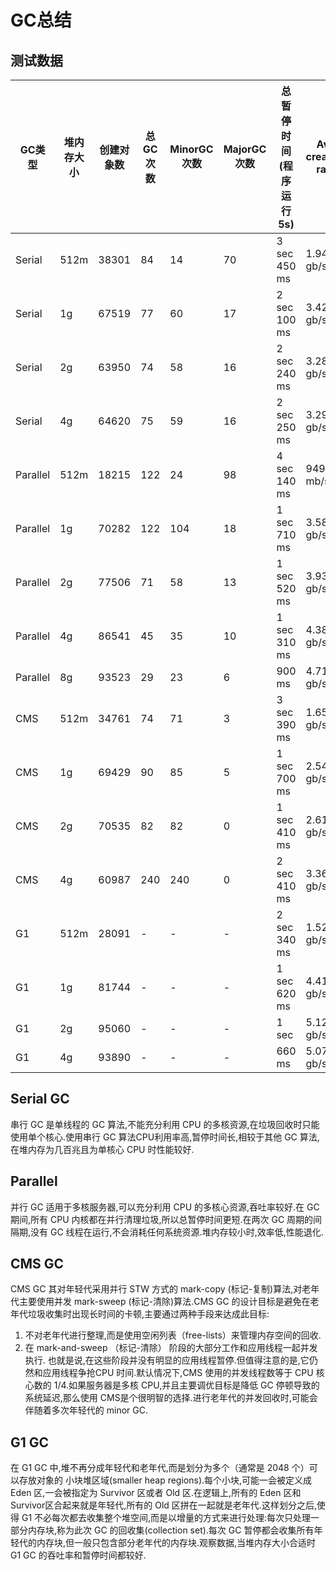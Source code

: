 # GC总结
## 测试数据
|  GC类型   |  堆内存大小   | 创建对象数  | 总GC次数 | MinorGC次数 | MajorGC次数 | 总暂停时间(程序运行5s) | Avg creation rate | Avg promotion rate |
|  ----  | ----  |  ----  | ----  |  ----  | ----  |  ----  | ----  | ----  |
|  Serial  | 512m  |  38301  | 84  |  14  | 70  |  3 sec 450 ms  | 1.94 gb/sec  | 83.25 mb/sec  |
|  Serial  | 1g  |  67519  | 77  |  60  | 17  |  2 sec 100 ms  | 3.42 gb/sec  | 735.18 mb/sec  |
|  Serial  | 2g  |  63950  | 74  |  58  | 16  |  2 sec 240 ms  | 3.28 gb/sec  | 795.85 mb/sec  |
|  Serial  | 4g  |  64620  | 75  |  59  | 16  |  2 sec 250 ms  | 3.29 gb/sec  | 798 mb/sec  |
|  Parallel  | 512m  |  18215  | 122  |  24  | 98  |  4 sec 140 ms  | 949.27 mb/sec  | 95.55 mb/sec  |
|  Parallel  | 1g  |  70282  | 122  |  104  | 18  |  1 sec 710 ms  | 3.58 gb/sec  | 834.22 mb/sec  |
|  Parallel  | 2g  |  77506  | 71  |  58  | 13  |  1 sec 520 ms  | 3.93 gb/sec  | 665.52 mb/sec  |
|  Parallel  | 4g  |  86541  | 45  |  35  | 10  |  1 sec 310 ms  | 4.38 gb/sec  | 413.19 mb/sec  |
|  Parallel  | 8g  |  93523  | 29  |  23  | 6  |  900 ms  | 4.71 gb/sec  | 214.78 mb/sec  |
|  CMS  | 512m  |  34761  | 74  |  71  | 3  |  3 sec 390 ms  | 1.65 gb/sec  | 100.13 mb/sec  |
|  CMS  | 1g  |  69429  | 90  |  85  | 5  |  1 sec 700 ms  | 2.54 gb/sec  | 943.49 mb/sec  |
|  CMS  | 2g  |  70535  | 82  |  82  | 0  |  1 sec 410 ms  | 2.61 gb/sec  | 759.63 mb/sec  |
|  CMS  | 4g  |  60987  | 240  |  240  | 0  |  2 sec 410 ms  | 3.36 gb/sec  | 1.03 gb/sec  |
|  G1  | 512m  |  28091  | -  |  -  | -  |  2 sec 340 ms  | 1.52 gb/sec  | 382.96 mb/sec  |
|  G1  | 1g  |  81744  | -  |  -  | -  |  1 sec 620 ms  | 4.41 gb/sec  | 206.37 mb/sec  |
|  G1  | 2g  |  95060  | -  |  -  | -  |  1 sec  | 5.12 gb/sec  | 44.3 mb/sec  |
|  G1  | 4g  |  93890  | -  |  -  | -  |  660 ms  | 5.07 gb/sec  | 245.22 mb/sec  |
## Serial GC
串行 GC 是单线程的 GC 算法,不能充分利用 CPU 的多核资源,在垃圾回收时只能使用单个核心.使用串行 GC 算法CPU利用率高,暂停时间长,相较于其他 GC 算法,在堆内存为几百兆且为单核心 CPU 时性能较好.
## Parallel
并行 GC 适用于多核服务器,可以充分利用 CPU 的多核心资源,吞吐率较好.在 GC 期间,所有 CPU 内核都在并行清理垃圾,所以总暂停时间更短.在两次 GC 周期的间隔期,没有 GC 线程在运行,不会消耗任何系统资源.堆内存较小时,效率低,性能退化.
## CMS GC
CMS GC 其对年轻代采用并行 STW 方式的 mark-copy (标记-复制)算法,对老年代主要使用并发 mark-sweep (标记-清除)算法.CMS GC 的设计目标是避免在老年代垃圾收集时出现长时间的卡顿,主要通过两种手段来达成此目标:
1. 不对老年代进行整理,而是使用空闲列表（free-lists）来管理内存空间的回收.
2. 在 mark-and-sweep （标记-清除） 阶段的大部分工作和应用线程一起并发执行.
也就是说,在这些阶段并没有明显的应用线程暂停.但值得注意的是,它仍然和应用线程争抢CPU 时间.默认情况下,CMS 使用的并发线程数等于 CPU 核心数的 1/4.如果服务器是多核 CPU,并且主要调优目标是降低 GC 停顿导致的系统延迟,那么使用 CMS是个很明智的选择.进行老年代的并发回收时,可能会伴随着多次年轻代的 minor GC.
## G1 GC
在 G1 GC 中,堆不再分成年轻代和老年代,而是划分为多个（通常是 2048 个）可以存放对象的 小块堆区域(smaller heap regions).每个小块,可能一会被定义成 Eden 区,一会被指定为 Survivor 区或者 Old 区.在逻辑上,所有的 Eden 区和 Survivor区合起来就是年轻代,所有的 Old 区拼在一起就是老年代.这样划分之后,使得 G1 不必每次都去收集整个堆空间,而是以增量的方式来进行处理:每次只处理一部分内存块,称为此次 GC 的回收集(collection set).每次 GC 暂停都会收集所有年轻代的内存块,但一般只包含部分老年代的内存块.观察数据,当堆内存大小合适时 G1 GC 的吞吐率和暂停时间都较好.